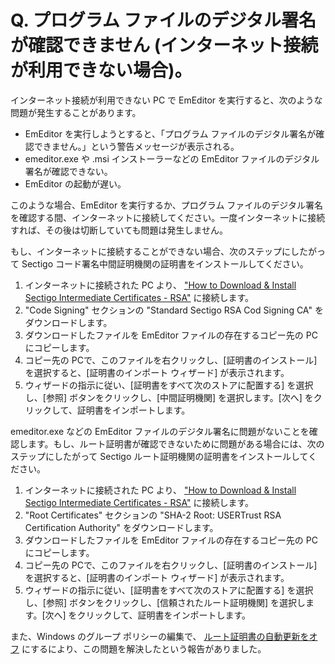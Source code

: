 # Q. プログラム ファイルのデジタル署名が確認できません (インターネット接続が利用できない場合)。

インターネット接続が利用できない PC で EmEditor を実行すると、次のような問題が発生することがあります。

- EmEditor を実行しようとすると、「プログラム ファイルのデジタル署名が確認できません。」という警告メッセージが表示される。
- emeditor.exe や .msi インストーラーなどの EmEditor ファイルのデジタル署名が確認できない。
- EmEditor の起動が遅い。

このような場合、EmEditor を実行するか、プログラム ファイルのデジタル署名を確認する間、インターネットに接続してください。一度インターネットに接続すれば、その後は切断していても問題は発生しません。

もし、インターネットに接続することができない場合、次のステップにしたがって Sectigo コード署名中間証明機関の証明書をインストールしてください。

1. インターネットに接続された PC より、 ["How to Download & Install Sectigo Intermediate Certificates - RSA"](https://support.sectigo.com/articles/Knowledge/Sectigo-Intermediate-Certificates?retURL=%2Fapex%2FCom_KnowledgeWeb2Casepagesectigo&popup=false) に接続します。
2. "Code Signing" セクションの "Standard Sectigo RSA Cod Signing CA" をダウンロードします。
3. ダウンロードしたファイルを EmEditor ファイルの存在するコピー先の PC にコピーします。
4. コピー先の PCで、このファイルを右クリックし、\[証明書のインストール\] を選択すると、\[証明書のインポート ウィザード\] が表示されます。
5. ウィザードの指示に従い、\[証明書をすべて次のストアに配置する\] を選択し、\[参照\] ボタンをクリックし、\[中間証明機関\] を選択します。\[次へ\] をクリックして、証明書をインポートします。

emeditor.exe などの EmEditor ファイルのデジタル署名に問題がないことを確認します。もし、ルート証明書が確認できないために問題がある場合には、次のステップにしたがって Sectigo ルート証明機関の証明書をインストールしてください。

1. インターネットに接続された PC より、 ["How to Download & Install Sectigo Intermediate Certificates - RSA"](https://support.sectigo.com/articles/Knowledge/Sectigo-Intermediate-Certificates?retURL=%2Fapex%2FCom_KnowledgeWeb2Casepagesectigo&popup=false) に接続します。
2. "Root Certificates" セクションの "SHA-2 Root: USERTrust RSA Certification Authority" をダウンロードします。
3. ダウンロードしたファイルを EmEditor ファイルの存在するコピー先の PC にコピーします。
4. コピー先の PCで、このファイルを右クリックし、\[証明書のインストール\] を選択すると、\[証明書のインポート ウィザード\] が表示されます。
5. ウィザードの指示に従い、\[証明書をすべて次のストアに配置する\] を選択し、\[参照\] ボタンをクリックし、\[信頼されたルート証明機関\] を選択します。\[次へ\] をクリックして、証明書をインポートします。

また、Windows のグループ ポリシーの編集で、 [ルート証明書の自動更新をオフ](https://admx.help/?Category=Windows_7_2008R2&Policy=Microsoft.Policies.InternetCommunicationManagement::CertMgr_DisableAutoRootUpdates&Language=ja-jp) にするにより、この問題を解決したという報告がありました。